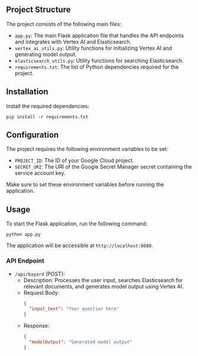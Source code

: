 ## Project Structure

The project consists of the following main files:

- `app.py`: The main Flask application file that handles the API endpoints and integrates with Vertex AI and Elasticsearch.
- `vertex_ai_utils.py`: Utility functions for initializing Vertex AI and generating model output.
- `elasticsearch_utils.py`: Utility functions for searching Elasticsearch.
- `requirements.txt`: The list of Python dependencies required for the project.

## Installation

Install the required dependencies:
   ```
   pip install -r requirements.txt
   ```

## Configuration

The project requires the following environment variables to be set:

- `PROJECT_ID`: The ID of your Google Cloud project.
- `SECRET_URI`: The URI of the Google Secret Manager secret containing the service account key.

Make sure to set these environment variables before running the application.

## Usage

To start the Flask application, run the following command:
```
python app.py
```

The application will be accessible at `http://localhost:8080`.

### API Endpoint

- `/api/bayard` (POST):
  - Description: Processes the user input, searches Elasticsearch for relevant documents, and generates model output using Vertex AI.
  - Request Body:
    ```json
    {
      "input_text": "Your question here"
    }
    ```
  - Response:
    ```json
    {
      "modelOutput": "Generated model output"
    }
    ```

